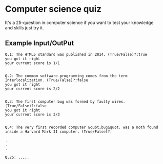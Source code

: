 # Computer science quiz

It's a 25-question in computer science if you want to test your knowledge and skills just try it.

## Example Input/OutPut

```
Q.1: The HTML5 standard was published in 2014. (True/False)?:true
you got it right
your current score is 1/1


Q.2: The common software-programming comes from the term Interlocalization. (True/False)?:false
you got it right
your current score is 2/2


Q.3: The first computer bug was formed by faulty wires. (True/False)?:false
you got it right
your current score is 3/3


Q.4: The very first recorded computer &quot;bug&quot; was a moth found inside a Harvard Mark II computer. (True/False)?:

.
.
.

Q.25: .....

```
